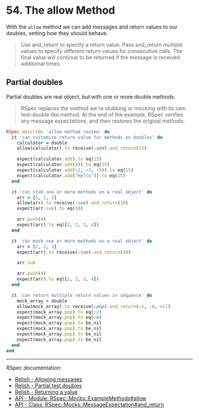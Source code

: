 # 54. The allow Method

With the `allow` method we can add messages and return values to our doubles, setting how they should behave.

> Use and_return to specify a return value. Pass and_return multiple values to specify different return values for consecutive calls. The final value will continue to be returned if the message is received additional times.

## Partial doubles

Partial doubles are real object, but with one or more double methods.

> RSpec replaces the method we're stubbing or mocking with its own test-double like method. At the end of the example, RSpec verifies any message expectations, and then restores the original methods.

```ruby
RSpec.describe 'allow method review' do
  it 'can customize return value for methods on doubles' do
    calculator = double
    allow(calculator).to receive(:add).and_return(15)

    expect(calculator.add).to eq(15)
    expect(calculator.add(3)).to eq(15)
    expect(calculator.add(-2, -3, -5)).to eq(15)
    expect(calculator.add('hello')).to eq(15)
  end

  it 'can stub one or more methods on a real object' do
    arr = [1, 2, 3]
    allow(arr).to receive(:sum).and_return(10)
    expect(arr.sum).to eq(10)

    arr.push(4)
    expect(arr).to eq([1, 2, 3, 4])
  end

  it 'can mock one or more methods on a real object' do
    arr = [1, 2, 3]
    expect(arr).to receive(:sum).and_return(10)

    arr.sum

    arr.push(4)
    expect(arr).to eq([1, 2, 3, 4])
  end

  it 'can return multiple return values in sequence' do
    mock_array = double
    allow(mock_array).to receive(:pop).and_return(:c, :b, nil)
    expect(mock_array.pop).to eq(:c)
    expect(mock_array.pop).to eq(:b)
    expect(mock_array.pop).to be_nil
    expect(mock_array.pop).to be_nil
    expect(mock_array.pop).to be_nil
    expect(mock_array.pop).to be_nil
  end
end
```

---

RSpec documentation:

- [Relish - Allowing messages](https://relishapp.com/rspec/rspec-mocks/v/3-12/docs/basics/allowing-messages)
- [Relish - Partial test doubles](https://relishapp.com/rspec/rspec-mocks/v/3-12/docs/basics/partial-test-doubles)
- [Relish - Returning a value](https://relishapp.com/rspec/rspec-mocks/v/3-12/docs/configuring-responses/returning-a-value)
- [API - Module: RSpec::Mocks::ExampleMethods#allow](https://rubydoc.info/gems/rspec-mocks/RSpec/Mocks/ExampleMethods#allow-instance_method)
- [API - Class: RSpec::Mocks::MessageExpectation#and_return](https://rubydoc.info/gems/rspec-mocks/RSpec/Mocks/MessageExpectation#and_return-instance_method)
